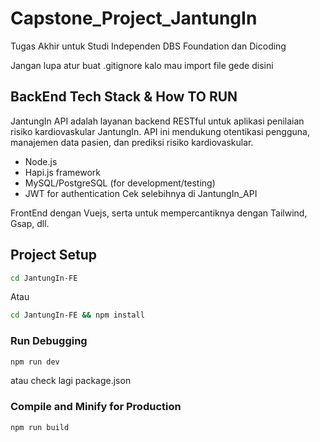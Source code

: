 # Capstone_Project_JantungIn

Tugas Akhir untuk Studi Independen DBS Foundation dan Dicoding

Jangan lupa atur buat .gitignore kalo mau import file gede disini

## BackEnd Tech Stack & How TO RUN

JantungIn API adalah layanan backend RESTful untuk aplikasi penilaian risiko kardiovaskular JantungIn. API ini mendukung otentikasi pengguna, manajemen data pasien, dan prediksi risiko kardiovaskular.

- Node.js
- Hapi.js framework
- MySQL/PostgreSQL (for development/testing)
- JWT for authentication
Cek selebihnya di JantungIn_API

FrontEnd dengan Vuejs, serta untuk mempercantiknya dengan Tailwind, Gsap, dll.

## Project Setup

```sh
cd JantungIn-FE
```

Atau

```sh
cd JantungIn-FE && npm install
```

### Run Debugging

```sh
npm run dev
```

atau check lagi package.json

### Compile and Minify for Production

```sh
npm run build
```
